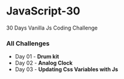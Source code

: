 # JavaScript-30

30 Days Vanilla Js Coding Challenge

### All Challenges
 - Day 01 - **Drum kit**
 - Day 02 - **Analog Clock**
 - Day 03 - **Updating Css Variables with Js**